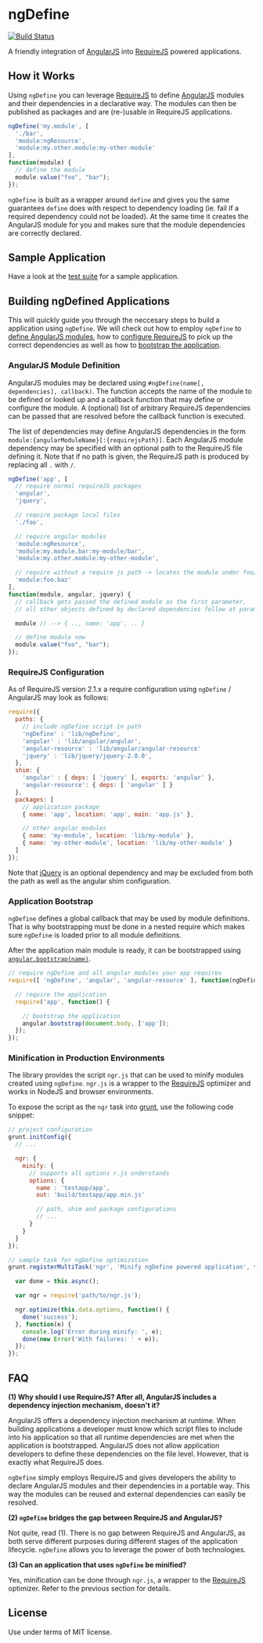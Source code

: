 ngDefine
========

[![Build Status](https://travis-ci.org/Nikku/requirejs-angular-define.png?branch=master)](https://travis-ci.org/Nikku/requirejs-angular-define)

A friendly integration of [AngularJS](http://angularjs.org/) into [RequireJS](http://requirejs.org/) powered applications.


How it Works
------------

Using `ngDefine` you can leverage [RequireJS](http://requirejs.org/) to define [AngularJS](http://angularjs.org/) modules and their dependencies in a declarative way. The modules can then be published as packages and are (re-)usable in RequireJS applications.

```javascript
ngDefine('my.module', [
  './bar',
  'module:ngResource',
  'module:my.other.module:my-other-module'
], 
function(module) {
  // define the module
  module.value("foo", "bar");
});
```

`ngDefine` is built as a wrapper around `define` and gives you the same guarantees `define` does with respect to dependency loading (ie. fail if a required dependency could not be loaded). 
At the same time it creates the AngularJS module for you and makes sure that the module dependencies are correctly declared.


Sample Application
------------------

Have a look at the [test suite](https://github.com/Nikku/requirejs-angular-define/tree/master/test/unit/testapp) for a sample application. 


Building ngDefined Applications
-------------------------------

This will quickly guide you through the neccesary steps to build a application using `ngDefine`. 
We will check out how to employ `ngDefine` to [define AngularJS modules](#AngularJS-Module-Definition), how to [configure RequireJS](#RequireJS-Configuration) to pick up the correct dependencies as well as how to [bootstrap the application](#Application-Bootstrap).


### AngularJS Module Definition

AngularJS modules may be declared using `#ngDefine(name[, dependencies], callback)`. 
The function accepts the name of the module to be defined or looked up and a callback function that may define or configure the module.
A (optional) list of arbitrary RequireJS dependencies can be passed that are resolved before the callback function is executed.

The list of dependencies may define AngularJS dependencies in the form `module:{angularModuleName}[:{requirejsPath}]`. 
Each AngularJS module dependency may be specified with an optional path to the RequireJS file defining it. 
Note that if no path is given, the RequireJS path is produced by replacing all `.` with `/`. 


```javascript
ngDefine('app', [
  // require normal requireJS packages
  'angular',
  'jquery',

  // require package local files
  './foo',

  // require angular modules
  'module:ngResource',
  'module:my.module.bar:my-module/bar',
  'module:my.other.module:my-other-module',

  // require without a require js path -> locates the module under foo/baz
  'module:foo.baz'
],
function(module, angular, jquery) {
  // callback gets passed the defined module as the first parameter, 
  // all other objects defined by declared dependencies follow at parameter 1..n

  module // --> { .., name: 'app', .. }

  // define module now
  module.value("foo", "bar");
});
```


### RequireJS Configuration

As of RequireJS version 2.1.x a require configuration using `ngDefine` / AngularJS may look as follows:

```javascript
require({
  paths: {
    // include ngDefine script in path
    'ngDefine' : 'lib/ngDefine', 
    'angular' : 'lib/angular/angular',
    'angular-resource' : 'lib/angular/angular-resource'
    'jquery' : 'lib/jquery/jquery-2.0.0',
  },
  shim: {
    'angular' : { deps: [ 'jquery' ], exports: 'angular' },
    'angular-resource': { deps: [ 'angular' ] }
  },
  packages: [
    // application package
    { name: 'app', location: 'app', main: 'app.js' },

    // other angular modules
    { name: 'my-module', location: 'lib/my-module' },
    { name: 'my-other-module', location: 'lib/my-other-module' }
  ]
});
```

Note that [jQuery](http://jquery.com/) is an optional dependency and may be excluded from both the path as well as the angular shim configuration. 


### Application Bootstrap

`ngDefine` defines a global callback that may be used by module definitions. 
That is why bootstrapping must be done in a nested require which makes sure `ngDefine` is loaded prior to all module definitions.

After the application main module is ready, it can be bootstrapped using [`angular.bootstrap(name)`](http://docs.angularjs.org/api/angular.bootstrap).

```javascript
// require ngDefine and all angular modules your app requires
require([ 'ngDefine', 'angular', 'angular-resource' ], function(ngDefine, angular) {

  // require the application
  require('app', function() {

    // bootstrap the application
    angular.bootstrap(document.body, ['app']);
  });
});
```


### Minification in Production Environments

The library provides the script `ngr.js` that can be used to minify modules created using `ngDefine`. 
`ngr.js` is a wrapper to the [RequireJS](http://requirejs.org/docs/optimization.html) optimizer and works in NodeJS and browser environments. 

To expose the script as the `ngr` task into [grunt](http://gruntjs.com/), use the following code snippet: 

```javascript
// project configuration
grunt.initConfig({
  // ...

  ngr: {
    minify: {
      // supports all options r.js understands
      options: {
        name : 'testapp/app',
        out: 'build/testapp/app.min.js'

        // path, shim and package configurations 
        // ...
      }
    }
  }
});

// sample task for ngDefine optimization
grunt.registerMultiTask('ngr', 'Minify ngDefine powered application', function() {

  var done = this.async();

  var ngr = require('path/to/ngr.js');

  ngr.optimize(this.data.options, function() {
    done('success');
  }, function(e) {
    console.log('Error during minify: ', e);
    done(new Error('With failures: ' + e));
  });
});
```

FAQ
---

**(1) Why should I use RequireJS? After all, AngularJS includes a dependency injection mechanism, doesn't it?**

AngularJS offers a dependency injection mechanism at runtime. 
When building applications a developer must know which script files to include into his application so that all runtime dependencies are met when the application is bootstrapped. 
AngularJS does not allow application developers to define these dependencies on the file level. 
However, that is exactly what RequireJS does. 

`ngDefine` simply employs RequireJS and gives developers the ability to declare AngularJS modules and their dependencies in a portable way. 
This way the modules can be reused and external dependencies can easily be resolved.

**(2) `ngDefine` bridges the gap between RequireJS and AngularJS?**

Not quite, read (1). There is no gap between RequireJS and AngularJS, as both serve different purposes during different stages of the application lifecycle. 
`ngDefine` allows you to leverage the power of both technologies. 

**(3) Can an application that uses `ngDefine` be minified?**

Yes, minification can be done through `ngr.js`, a wrapper to the [RequireJS](http://requirejs.org/docs/optimization.html) optimizer.
Refer to the previous section for details.


License
-------

Use under terms of MIT license.
